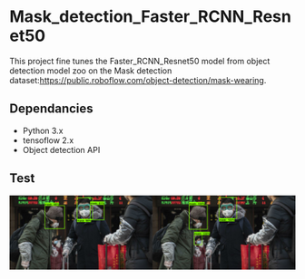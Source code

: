 # Mask_detection_Faster_RCNN_Resnet50
This project fine tunes the Faster_RCNN_Resnet50 model from object detection model zoo on the Mask detection dataset:https://public.roboflow.com/object-detection/mask-wearing.

## Dependancies
 - Python 3.x
 - tensoflow 2.x
 - Object detection API 
 
## Test
![](test/individualImage.png)
